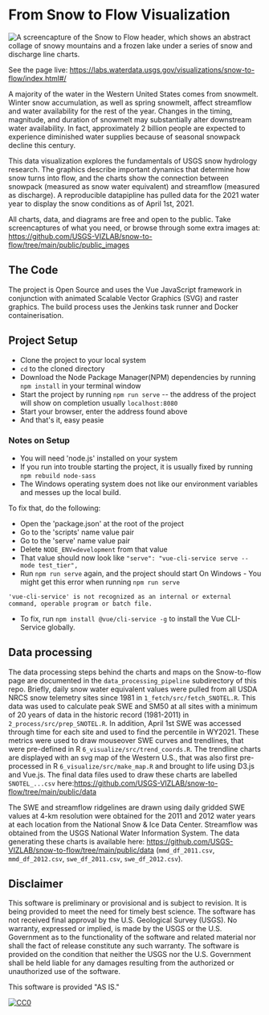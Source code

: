# From Snow to Flow Visualization

![A screencapture of the Snow to Flow header, which shows an abstract collage of snowy mountains and a frozen lake under a series of snow and discharge line charts.](https://github.com/USGS-VIZLAB/snow-to-flow/blob/main/public/SnowToFlowCover.jpg)

See the page live: https://labs.waterdata.usgs.gov/visualizations/snow-to-flow/index.html#/

A majority of the water in the Western United States comes from snowmelt. Winter snow accumulation, as well as spring snowmelt, affect streamflow and water availability for the rest of the year. Changes in the timing, magnitude, and duration of snowmelt may substantially alter downstream water availability. In fact, approximately 2 billion people are expected to experience diminished water supplies because of seasonal snowpack decline this century.

This data visualization explores the fundamentals of USGS snow hydrology research. The graphics describe important dynamics that determine how snow turns into flow, and the charts show the connection between snowpack (measured as snow water equivalent) and streamflow (measured as discharge). A reproducible datapipline has pulled data for the 2021 water year to display the snow conditions as of April 1st, 2021.

All charts, data, and diagrams are free and open to the public. Take screencaptures of what you need, or browse through some extra images at: https://github.com/USGS-VIZLAB/snow-to-flow/tree/main/public/public_images

## The Code

The project is Open Source and uses the Vue JavaScript framework in conjunction with animated Scalable Vector Graphics (SVG) and raster graphics. The build process uses the Jenkins task runner and Docker containerisation.

## Project Setup

- Clone the project to your local system
- `cd` to the cloned directory
- Download the Node Package Manager(NPM) dependencies by running `npm install` in your terminal window
- Start the project by running `npm run serve` -- the address of the project will show on completion usually `localhost:8080`
- Start your browser, enter the address found above
- And that's it, easy peasie

### Notes on Setup

- You will need 'node.js' installed on your system
- If you run into trouble starting the project, it is usually fixed by running `npm rebuild node-sass`
- The Windows operating system does not like our environment variables and messes up the local build.

To fix that, do the following:

- Open the 'package.json' at the root of the project
- Go to the 'scripts' name value pair
- Go to the 'serve' name value pair
- Delete `NODE_ENV=development` from that value
- That value should now look like `"serve": "vue-cli-service serve --mode test_tier",`
- Run `npm run serve` again, and the project should start
  On Windows -
  You might get this error when running `npm run serve`

`'vue-cli-service' is not recognized as an internal or external command, operable program or batch file.`

- To fix, run `npm install @vue/cli-service -g` to install the Vue CLI-Service globally.

## Data processing

The data processing steps behind the charts and maps on the Snow-to-flow page are documented in the `data_processing_pipeline` subdirectory of this repo. Briefly, daily snow water equivalent values were pulled from all USDA NRCS snow telemetry sites since 1981 in `1_fetch/src/fetch_SNOTEL.R`. This data was used to calculate peak SWE and SM50 at all sites with a minimum of 20 years of data in the historic record (1981-2011) in `2_process/src/prep_SNOTEL.R`. In addition, April 1st SWE was accessed through time for each site and used to find the percentile in WY2021. These metrics were used to draw mouseover SWE curves and trendlines, that were pre-defined in R `6_visualize/src/trend_coords.R`. The trendline charts are displayed with an svg map of the Western U.S., that was also first pre-processed in R `6_visualize/src/make_map.R` and brought to life using D3.js and Vue.js. The final data files used to draw these charts are labelled `SNOTEL_...csv` here:https://github.com/USGS-VIZLAB/snow-to-flow/tree/main/public/data

The SWE and streamflow ridgelines are drawn using daily gridded SWE values at 4-km resolution were obtained for the 2011 and 2012 water years at each location from the National Snow & Ice Data Center. Streamflow was obtained from the USGS National Water Information System. The data generating these charts is available here: https://github.com/USGS-VIZLAB/snow-to-flow/tree/main/public/data (`mmd_df_2011.csv`, `mmd_df_2012.csv`, `swe_df_2011.csv`, `swe_df_2012.csv`).

## Disclaimer

This software is preliminary or provisional and is subject to revision. It is
being provided to meet the need for timely best science. The software has not
received final approval by the U.S. Geological Survey (USGS). No warranty,
expressed or implied, is made by the USGS or the U.S. Government as to the
functionality of the software and related material nor shall the fact of release
constitute any such warranty. The software is provided on the condition that
neither the USGS nor the U.S. Government shall be held liable for any damages
resulting from the authorized or unauthorized use of the software.

This software is provided "AS IS."


[
  ![CC0](http://i.creativecommons.org/p/zero/1.0/88x31.png)
](http://creativecommons.org/publicdomain/zero/1.0/)
